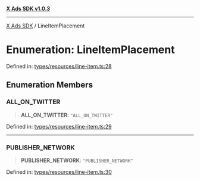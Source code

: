 [**X Ads SDK v1.0.3**](../README.md)

***

[X Ads SDK](../globals.md) / LineItemPlacement

# Enumeration: LineItemPlacement

Defined in: [types/resources/line-item.ts:28](https://github.com/kage1020/x-ads-sdk/blob/main/src/types/resources/line-item.ts#L28)

## Enumeration Members

### ALL\_ON\_TWITTER

> **ALL\_ON\_TWITTER**: `"ALL_ON_TWITTER"`

Defined in: [types/resources/line-item.ts:29](https://github.com/kage1020/x-ads-sdk/blob/main/src/types/resources/line-item.ts#L29)

***

### PUBLISHER\_NETWORK

> **PUBLISHER\_NETWORK**: `"PUBLISHER_NETWORK"`

Defined in: [types/resources/line-item.ts:30](https://github.com/kage1020/x-ads-sdk/blob/main/src/types/resources/line-item.ts#L30)

